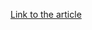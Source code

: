 [Link to the article](https://www.welivesecurity.com/en/videos/arid-viper-spies-android-users-middle-east-week-security-tony-anscombe/)
